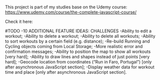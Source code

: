 This project is part of my studies base on the Udemy course:
  https://www.udemy.com/course/the-complete-javascript-course/

Check it here: 



#TODO
-10 ADDITIONAL FEATURE IDEAS: CHALLENGES
-Ability to edit a workout;
-Ability to delete a workout;
-Ability to delete all workouts;
-Ability to sort workouts by a certain field (e.g. distance);
-Re-build Running and Cycling objects coming from Local Storage;
-More realistic error and confirmation messages;
-Ability to position the map to show all workouts [very hard];
-Ability to draw lines and shapes instead of just points [very hard];
-Geocode location from coordinates (“Run in Faro, Portugal”) [only after
  asynchronous JavaScript section];
-Display weather data for workout time and place [only after asynchronous
  JavaScript section].
